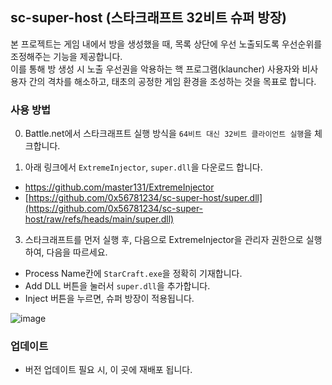 ## sc-super-host (스타크래프트 32비트 슈퍼 방장)   
본 프로젝트는 게임 내에서 방을 생성했을 때, 목록 상단에 우선 노출되도록 우선순위를 조정해주는 기능을 제공합니다.    
이를 통해 방 생성 시 노출 우선권을 악용하는 핵 프로그램(klauncher) 사용자와 비사용자 간의 격차를 해소하고, 태초의 공정한 게임 환경을 조성하는 것을 목표로 합니다.

### 사용 방법

0. Battle.net에서 스타크래프트 실행 방식을 `64비트 대신 32비트 클라이언트 실행`을 체크합니다.

1. 아래 링크에서 `ExtremeInjector`, `super.dll`을 다운로드 합니다.   
* [https://github.com/master131/ExtremeInjector
](https://github.com/master131/ExtremeInjector/releases/download/v3.7.3/Extreme.Injector.v3.7.3.-.by.master131.rar)
* [https://github.com/0x56781234/sc-super-host/super.dll](https://github.com/0x56781234/sc-super-host/raw/refs/heads/main/super.dll)

3. 스타크래프트를 먼저 실행 후, 다음으로 ExtremeInjector을 관리자 권한으로 실행하여, 다음을 따르세요.
* Process Name칸에 `StarCraft.exe`을 정확히 기재합니다.
* Add DLL 버튼을 눌러서 `super.dll`을 추가합니다.
* Inject 버튼을 누르면, 슈퍼 방장이 적용됩니다.

![image](https://github.com/user-attachments/assets/95fdef61-97ce-498b-8e8e-3b72dece4195)

### 업데이트
* 버전 업데이트 필요 시, 이 곳에 재배포 됩니다.
